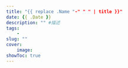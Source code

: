 ```yaml
---
title: "{{ replace .Name "-" " " | title }}"
date: {{ .Date }}
description: "" #描述
tags: 
    - 
slug: ""
cover:
    image: 
showToc: true
---
```


